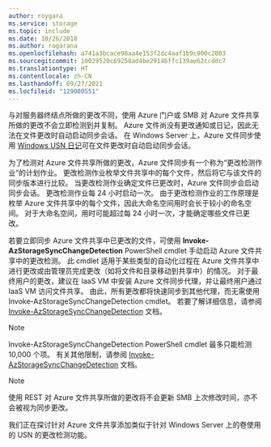 ```yaml
---
author: roygara
ms.service: storage
ms.topic: include
ms.date: 10/26/2018
ms.author: rogarana
ms.openlocfilehash: a741a3bcace98aa4e153f2dc4aaf1b9c900c2003
ms.sourcegitcommit: 10029520c69258ad4be29146ffc139ae62ccddc7
ms.translationtype: HT
ms.contentlocale: zh-CN
ms.lasthandoff: 09/27/2021
ms.locfileid: "129080551"
---
```

与对服务器终结点所做的更改不同，使用 Azure 门户或 SMB 对 Azure 文件共享所做的更改不会立即检测到并复制。 Azure 文件尚没有更改通知或日记，因此无法在文件更改时自动启动同步会话。 在 Windows Server 上，Azure 文件同步使用 [Windows USN 日记](/windows/win32/fileio/change-journals)可在文件更改时自动启动同步会话。

为了检测对 Azure 文件共享所做的更改，Azure 文件同步有一个称为“更改检测作业”的计划作业。 更改检测作业枚举文件共享中的每个文件，然后将它与该文件的同步版本进行比较。 当更改检测作业确定文件已更改时，Azure 文件同步会启动同步会话。 更改检测作业每 24 小时启动一次。 由于更改检测作业的工作原理是枚举 Azure 文件共享中的每个文件，因此大命名空间用时会长于较小的命名空间。 对于大命名空间，用时可能超过每 24 小时一次，才能确定哪些文件已更改。

若要立即同步 Azure 文件共享中已更改的文件，可使用 **Invoke-AzStorageSyncChangeDetection** PowerShell cmdlet 手动启动 Azure 文件共享中的更改检测。 此 cmdlet 适用于某些类型的自动化过程在 Azure 文件共享中进行更改或由管理员完成更改（如将文件和目录移动到共享中）的情况。 对于最终用户的更改，建议在 IaaS VM 中安装 Azure 文件同步代理，并让最终用户通过 IaaS VM 访问文件共享。 由此，所有更改都将快速同步到其他代理，而无需使用 Invoke-AzStorageSyncChangeDetection cmdlet。 若要了解详细信息，请参阅 [Invoke-AzStorageSyncChangeDetection](/powershell/module/az.storagesync/invoke-azstoragesyncchangedetection) 文档。

>[!NOTE]
>Invoke-AzStorageSyncChangeDetection PowerShell cmdlet 最多只能检测 10,000 个项。 有关其他限制，请参阅 [Invoke-AzStorageSyncChangeDetection](/powershell/module/az.storagesync/invoke-azstoragesyncchangedetection) 文档。

>[!NOTE]
>使用 REST 对 Azure 文件共享所做的更改将不会更新 SMB 上次修改时间，亦不会被视为同步更改。

我们正在探讨针对 Azure 文件共享添加类似于针对 Windows Server 上的卷使用的 USN 的更改检测功能。

